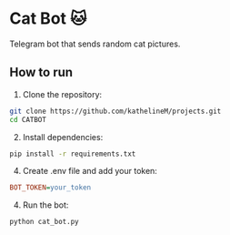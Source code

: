 # Cat Bot 🐱

Telegram bot that sends random cat pictures.

## How to run

1. Clone the repository:
```bash
git clone https://github.com/kathelineM/projects.git
cd CATBOT
```

2. Install dependencies:
```bash
pip install -r requirements.txt
```

4. Create .env file and add your token:
```ini
BOT_TOKEN=your_token
```

4. Run the bot:
```bash
python cat_bot.py
```

